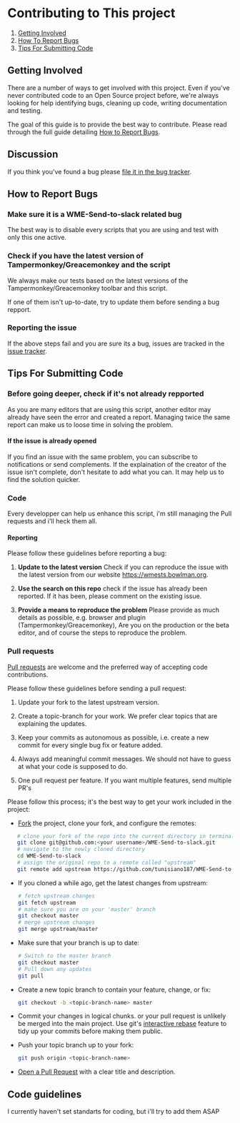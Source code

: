 # Contributing to This project

1. [Getting Involved](#getting-involved)
2. [How To Report Bugs](#how-to-report-bugs)
3. [Tips For Submitting Code](#tips-for-submitting-code)


## Getting Involved

There are a number of ways to get involved with this project. Even if you've never contributed code to an Open Source project before, we're always looking for help identifying bugs, cleaning up code, writing documentation and testing.

The goal of this guide is to provide the best way to contribute. 
Please read through the full guide detailing [How to Report Bugs](#how-to-report-bugs).

## Discussion

If you think you've found a bug please [file it in the bug tracker](#how-to-report-bugs).

## How to Report Bugs

### Make sure it is a WME-Send-to-slack related bug

The best way is to disable every scripts that you are using and test with only this one active.

### Check if you have the latest version of Tampermonkey/Greacemonkey and the script

We always make our tests based on the latest versions of the Tampermonkey/Greacemonkey toolbar and this script.

If one of them isn't up-to-date, try to update them before sending a bug repport.

### Reporting the issue

If the above steps fail and you are sure its a bug, issues are tracked in the [issue tracker](https://github.com/tunisiano187/WME-send-to-slack/issues).

## Tips For Submitting Code

### Before going deeper, check if it's not already repported

As you are many editors that are using this script, another editor may already have seen the error and created a report.
Managing twice the same report can make us to loose time in solving the problem.

#### If the issue is already opened

If you find an issue with the same problem, you can subscribe to notifications or send complements.
If the explaination of the creator of the issue isn't complete, don't hesitate to add what you can. It may help us to find the solution quicker.

### Code

Every developper can help us enhance this script, i'm still managing the Pull requests and i'll heck them all.

#### Reporting
Please follow these guidelines before reporting a bug:

1. **Update to the latest version** Check if you can reproduce the issue with the latest version from our website https://wmests.bowlman.org.

2. **Use the search on this repo** check if the issue has already been reported. If it has been, please comment on the existing issue.

3. **Provide a means to reproduce the problem** Please provide as much details as possible, e.g. browser and plugin (Tampermonkey/Greacemonkey), Are you on the production or the beta editor, and of course the steps to reproduce the problem.

### Pull requests

[Pull requests](https://help.github.com/articles/using-pull-requests) are welcome and the preferred way of accepting code contributions.

Please follow these guidelines before sending a pull request:

1. Update your fork to the latest upstream version.

2. Create a topic-branch for your work. We prefer clear topics that are explaining the updates.

3. Keep your commits as autonomous as possible, i.e. create a new commit for every single bug fix or feature added.

4. Always add meaningful commit messages. We should not have to guess at what your code is supposed to do.

5. One pull request per feature. If you want multiple features, send multiple PR's

Please follow this process; it's the best way to get your work included in the project:

- [Fork](http://help.github.com/fork-a-repo/) the project, clone your fork,
   and configure the remotes:

```bash
   # clone your fork of the repo into the current directory in terminal
   git clone git@github.com:<your username>/WME-Send-to-slack.git
   # navigate to the newly cloned directory
   cd WME-Send-to-slack
   # assign the original repo to a remote called "upstream"
   git remote add upstream https://github.com/tunisiano187/WME-Send-to-slack.git
   ```

- If you cloned a while ago, get the latest changes from upstream:

   ```bash
   # fetch upstream changes
   git fetch upstream
   # make sure you are on your 'master' branch
   git checkout master
   # merge upstream changes
   git merge upstream/master
   ```

- Make sure that your branch is up to date:

   ```bash
   # Switch to the master branch
   git checkout master
   # Pull down any updates
   git pull
   ```

- Create a new topic branch to contain your feature, change, or fix:

   ```bash
   git checkout -b <topic-branch-name> master
   ```

- Commit your changes in logical chunks. or your pull request is unlikely
   be merged into the main project. Use git's
   [interactive rebase](https://help.github.com/articles/interactive-rebase)
   feature to tidy up your commits before making them public.

- Push your topic branch up to your fork:

   ```bash
   git push origin <topic-branch-name>
   ```

- [Open a Pull Request](https://help.github.com/articles/using-pull-requests) with a
    clear title and description.


## Code guidelines

I currently haven't set standarts for coding, but i'll try to add them ASAP